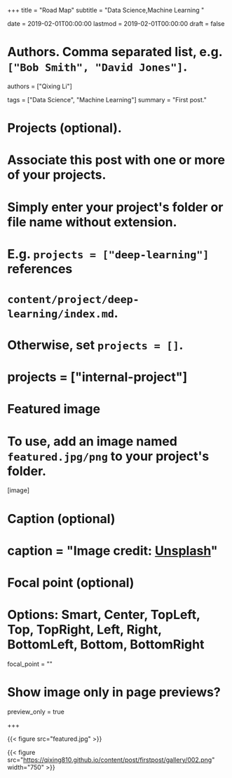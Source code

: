 +++
title = "Road Map"
subtitle = "Data Science,Machine Learning "

date = 2019-02-01T00:00:00
lastmod = 2019-02-01T00:00:00
draft = false

# Authors. Comma separated list, e.g. `["Bob Smith", "David Jones"]`.
authors = ["Qixing Li"]

tags = ["Data Science", "Machine Learning"]
summary = "First post."

# Projects (optional).
#   Associate this post with one or more of your projects.
#   Simply enter your project's folder or file name without extension.
#   E.g. `projects = ["deep-learning"]` references 
#   `content/project/deep-learning/index.md`.
#   Otherwise, set `projects = []`.
# projects = ["internal-project"]

# Featured image
# To use, add an image named `featured.jpg/png` to your project's folder. 
[image]
  # Caption (optional)
  # caption = "Image credit: [**Unsplash**](https://unsplash.com/photos/CpkOjOcXdUY)"

  # Focal point (optional)
  # Options: Smart, Center, TopLeft, Top, TopRight, Left, Right, BottomLeft, Bottom, BottomRight
  focal_point = ""

  # Show image only in page previews?
  preview_only = true


+++

{{< figure src="featured.jpg" >}}


{{< figure src="https://qixing810.github.io/content/post/firstpost/gallery/002.png" width="750" >}}



